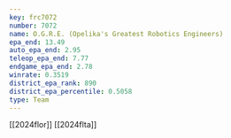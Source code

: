 ```yaml
---
key: frc7072
number: 7072
name: O.G.R.E. (Opelika's Greatest Robotics Engineers)
epa_end: 13.49
auto_epa_end: 2.95
teleop_epa_end: 7.77
endgame_epa_end: 2.78
winrate: 0.3519
district_epa_rank: 890
district_epa_percentile: 0.5058
type: Team
---
```

[[2024flor]]
[[2024flta]]
